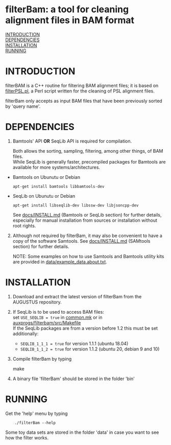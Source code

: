 
# filterBam: a tool for cleaning alignment files in BAM format

[INTRODUCTION](#introduction)  
[DEPENDENCIES](#dependencies)  
[INSTALLATION](#installation)  
[RUNNING](running)  

# INTRODUCTION

filterBAM is a C++ routine for filtering BAM alignment files; it is based on [filterPSL.pl](../../scripts/filterPSL.pl), a Perl script written
for the cleaning of PSL alignment files.


filterBam only accepts as input BAM files that have been previously sorted by 'query name'.

# DEPENDENCIES

1. Bamtools' API **OR** SeqLib API is required for compilation.

    Both allows the sorting, sampling, filtering, among other things, of BAM files.  
    While SeqLib is generally faster, precompiled packages for Bamtools are available for more systems/architectures.

  * Bamtools on Ubunutu or Debian

        apt-get install bamtools libbamtools-dev

  * SeqLib on Ubunutu or Debian

        apt-get install libseqlib-dev libssw-dev libjsoncpp-dev

     See [docs/INSTALL.md](../../docs/INSTALL.md) (Bamtools or SeqLib section) for further details, especially for manual 
     installation from sources or installation without root rights.


2. Although not required by filterBam, it may also be convenient to have a copy of the software Samtools.
   See [docs/INSTALL.md](../../docs/INSTALL.md#SAMtools) (SAMtools section) for further details.

   NOTE: Some examples on how to use Samtools and Bamtools utility kits are provided in [data/example_data.about.txt](data/example_data.about.txt).

# INSTALLATION

  1. Download and extract the latest version of filterBam from the AUGUSTUS repository.

  2. If SeqLib is to be used to access BAM files:  
     set `USE_SEQLIB = true` in [common.mk](../common.mk) or in [auxprogs/filterbam/src/Makefile](src/Makefile)  
     If the SeqLib packages are from a version before 1.2 this must be set additionally:
      * `SEQLIB_1_1_1 = true` for version 1.1.1 (ubuntu 18.04)
      * `SEQLIB_1_1_2 = true` for version 1.1.2 (ubuntu 20, debian 9 and 10)

  3. Compile filterBam by typing

        make

  4. A binary file 'filterBam' should be stored in the folder 'bin'

# RUNNING

  Get the 'help' menu by typing

        ./filterBam --help

  Some toy data sets are stored in the folder 'data' in case you want to see how the filter works.


